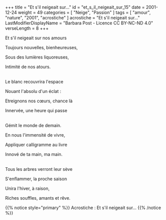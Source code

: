 +++
title = "Et s'il neigeait sur..."
id = "et_s_il_neigeait_sur_15"
date = 2001-12-24
weight = 49
categories = [ "Neige", "Passion" ]
tags = [ "amour", "nature", "2001", "acrostiche" ]
acrostiche = "Et s'il neigeait sur..."
LastModifierDisplayName = "Barbara Post - Licence CC BY-NC-ND 4.0"
verseLength = 8
+++

Et s'il neigeait sur nos amours

Toujours nouvelles, bienheureuses,

Sous des lumières liquoreuses,

Intimité de nos atours.

 \
Le blanc recouvrira l'espace

Nouant l'absolu d'un éclat :

Etreignons nos cœurs, chance là

Innervée, une heure qui passe

 \
Gémit le monde de demain.

En nous l'immensité de vivre,

Appliquer calligramme au livre

Innové de ta main, ma main.

 \
Tous les arbres verront leur sève

S'enflammer, la proche saison

Unira l'hiver, à raison,

Riches souffles, amants et rêve.

{{% notice style="primary" %}}
Acrostiche : Et s'il neigeait sur...
{{% /notice %}}
